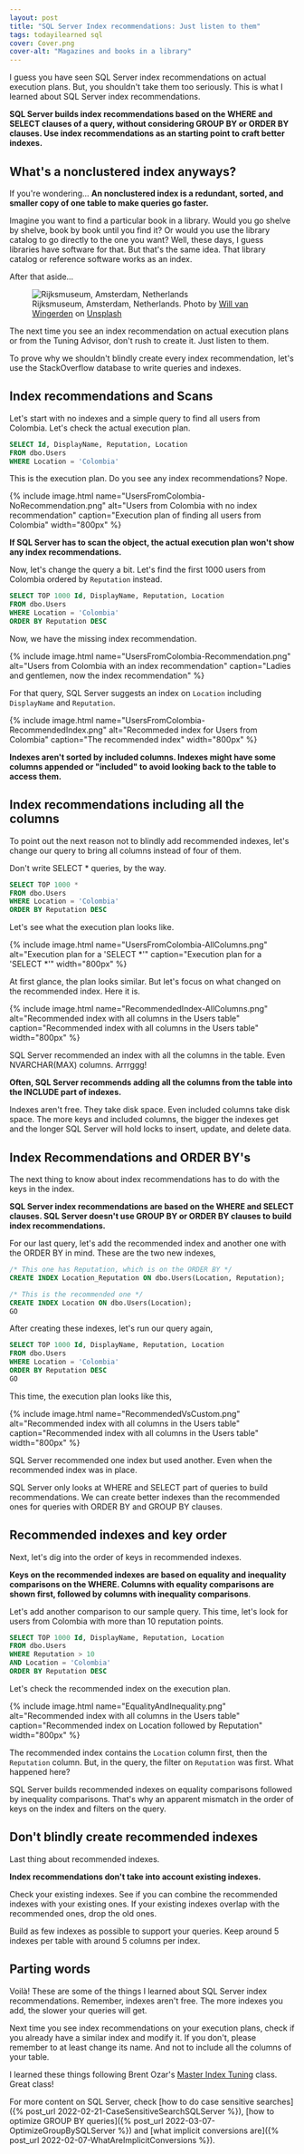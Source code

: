 ```yaml
---
layout: post
title: "SQL Server Index recommendations: Just listen to them"
tags: todayilearned sql
cover: Cover.png
cover-alt: "Magazines and books in a library"
---
```


I guess you have seen SQL Server index recommendations on actual execution plans. But, you shouldn't take them too seriously. This is what I learned about SQL Server index recommendations.

**SQL Server builds index recommendations based on the WHERE and SELECT clauses of a query, without considering GROUP BY or ORDER BY clauses. Use index recommendations as an starting point to craft better indexes.**

## What's a nonclustered index anyways?

If you're wondering... **An nonclustered index is a redundant, sorted, and smaller copy of one table to make queries go faster.**

Imagine you want to find a particular book in a library. Would you go shelve by shelve, book by book until you find it? Or would you use the library catalog to go directly to the one you want? Well, these days, I guess libraries have software for that. But that's the same idea. That library catalog or reference software works as an index.

After that aside...

<figure>
<img src="https://images.unsplash.com/photo-1465929639680-64ee080eb3ed?crop=entropy&cs=tinysrgb&fit=crop&fm=jpg&h=400&ixid=MnwxfDB8MXxyYW5kb218MHx8fHx8fHx8MTYyODI5MzQxOQ&ixlib=rb-1.2.1&q=80&utm_campaign=api-credit&utm_medium=referral&utm_source=unsplash_source&w=600" alt="Rijksmuseum, Amsterdam, Netherlands" />

<figcaption>Rijksmuseum, Amsterdam, Netherlands. Photo by <a href="https://unsplash.com/@willvanw?utm_source=unsplash&utm_medium=referral&utm_content=creditCopyText">Will van Wingerden</a> on <a href="https://unsplash.com/?utm_source=unsplash&utm_medium=referral&utm_content=creditCopyText">Unsplash</a></figcaption>
</figure>

The next time you see an index recommendation on actual execution plans or from the Tuning Advisor, don't rush to create it. Just listen to them.

To prove why we shouldn't blindly create every index recommendation, let's use the StackOverflow database to write queries and indexes.

## Index recommendations and Scans

Let's start with no indexes and a simple query to find all users from Colombia. Let's check the actual execution plan.

```sql
SELECT Id, DisplayName, Reputation, Location
FROM dbo.Users
WHERE Location = 'Colombia'
```

This is the execution plan. Do you see any index recommendations? Nope.

{% include image.html name="UsersFromColombia-NoRecommendation.png" alt="Users from Colombia with no index recommendation" caption="Execution plan of finding all users from Colombia" width="800px" %}

**If SQL Server has to scan the object, the actual execution plan won't show any index recommendations.**

Now, let's change the query a bit. Let's find the first 1000 users from Colombia ordered by `Reputation` instead.

```sql
SELECT TOP 1000 Id, DisplayName, Reputation, Location
FROM dbo.Users
WHERE Location = 'Colombia'
ORDER BY Reputation DESC
```

Now, we have the missing index recommendation.

{% include image.html name="UsersFromColombia-Recommendation.png" alt="Users from Colombia with an index recommendation" caption="Ladies and gentlemen, now the index recommendation" %}

For that query, SQL Server suggests an index on `Location` including `DisplayName` and `Reputation`.

{% include image.html name="UsersFromColombia-RecommendedIndex.png" alt="Recommeded index for Users from Colombia" caption="The recommended index" width="800px" %}

**Indexes aren't sorted by included columns. Indexes might have some columns appended or "included" to avoid looking back to the table to access them.** 

## Index recommendations including all the columns

To point out the next reason not to blindly add recommended indexes, let's change our query to bring all columns instead of four of them.

Don't write SELECT * queries, by the way.

```sql
SELECT TOP 1000 *
FROM dbo.Users
WHERE Location = 'Colombia'
ORDER BY Reputation DESC
```

Let's see what the execution plan looks like.

{% include image.html name="UsersFromColombia-AllColumns.png" alt="Execution plan for a 'SELECT *'" caption="Execution plan for a 'SELECT *'" width="800px" %}

At first glance, the plan looks similar. But let's focus on what changed on the recommended index. Here it is.

{% include image.html name="RecommendedIndex-AllColumns.png" alt="Recommended index with all columns in the Users table" caption="Recommended index with all columns in the Users table" width="800px" %}

SQL Server recommended an index with all the columns in the table. Even NVARCHAR(MAX) columns. Arrrggg!

**Often, SQL Server recommends adding all the columns from the table into the INCLUDE part of indexes.**

Indexes aren't free. They take disk space. Even included columns take disk space. The more keys and included columns, the bigger the indexes get and the longer SQL Server will hold locks to insert, update, and delete data.

## Index Recommendations and ORDER BY's

The next thing to know about index recommendations has to do with the keys in the index.

**SQL Server index recommendations are based on the WHERE and SELECT clauses. SQL Server doesn't use GROUP BY or ORDER BY clauses to build index recommendations.**

For our last query, let's add the recommended index and another one with the ORDER BY in mind. These are the two new indexes,

```sql
/* This one has Reputation, which is on the ORDER BY */
CREATE INDEX Location_Reputation ON dbo.Users(Location, Reputation);

/* This is the recommended one */
CREATE INDEX Location ON dbo.Users(Location);
GO
```

After creating these indexes, let's run our query again,

```sql
SELECT TOP 1000 Id, DisplayName, Reputation, Location
FROM dbo.Users
WHERE Location = 'Colombia'
ORDER BY Reputation DESC
GO
```

This time, the execution plan looks like this,

{% include image.html name="RecommendedVsCustom.png" alt="Recommended index with all columns in the Users table" caption="Recommended index with all columns in the Users table" width="800px" %}

SQL Server recommended one index but used another. Even when the recommended index was in place.

SQL Server only looks at WHERE and SELECT part of queries to build recommendations. We can create better indexes than the recommended ones for queries with ORDER BY and GROUP BY clauses.

## Recommended indexes and key order

Next, let's dig into the order of keys in recommended indexes.

**Keys on the recommended indexes are based on equality and inequality comparisons on the WHERE. Columns with equality comparisons are shown first, followed by columns with inequality comparisons**.

Let's add another comparison to our sample query. This time, let's look for users from Colombia with more than 10 reputation points.

```sql
SELECT TOP 1000 Id, DisplayName, Reputation, Location
FROM dbo.Users
WHERE Reputation > 10
AND Location = 'Colombia'
ORDER BY Reputation DESC
```

Let's check the recommended index on the execution plan.

{% include image.html name="EqualityAndInequality.png" alt="Recommended index with all columns in the Users table" caption="Recommended index on Location followed by Reputation" width="800px" %}

The recommended index contains the `Location` column first, then the `Reputation` column. But, in the query, the filter on `Reputation` was first. What happened here?

SQL Server builds recommended indexes on equality comparisons followed by inequality comparisons. That's why an apparent mismatch in the order of keys on the index and filters on the query.

## Don't blindly create recommended indexes

Last thing about recommended indexes.

**Index recommendations don't take into account existing indexes.**

Check your existing indexes. See if you can combine the recommended indexes with your existing ones. If your existing indexes overlap with the recommended ones, drop the old ones. 

Build as few indexes as possible to support your queries. Keep around 5 indexes per table with around 5 columns per index.

## Parting words

Voilà! These are some of the things I learned about SQL Server index recommendations. Remember, indexes aren't free. The more indexes you add, the slower your queries will get. 

Next time you see index recommendations on your execution plans, check if you already have a similar index and modify it. If you don't, please remember to at least change its name. And not to include all the columns of your table.

I learned these things following Brent Ozar's [Master Index Tuning](https://training.brentozar.com/p/mastering-index-tuning) class. Great class!

For more content on SQL Server, check [how to do case sensitive searches]({% post_url 2022-02-21-CaseSensitiveSearchSQLServer %}), [how to optimize GROUP BY queries]({% post_url 2022-03-07-OptimizeGroupBySQLServer %}) and [what implicit conversions are]({% post_url 2022-02-07-WhatAreImplicitConversions %}).